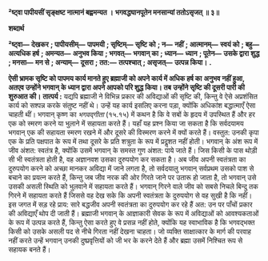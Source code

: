 **²ष्ट्वा पापीयसीं सृङ्क्षष्ट नात्मानं बह्वमन्यत ।** **भगवद्ध्यानपूतेन मनसान्यां ततोऽसृजत् ॥ ३॥** 

**शब्दार्थ** 

**²ष्ट्वा—** **देखकर** **; पापीयसीम्—** **पापमयी** **; सृष्टिम्—** **सृष्टि को** **; न—** **नहीं** **; आत्मानम्—** **स्वयं को** **; बहु—** **अत्यधिक हर्ष** **; अमन्यत—** **अनुभव किया** **; भगवत्—** **भगवान् का** **; ध्यान—** **ध्यान** **; पूतेन—** **उसके द्वारा शुद्ध** **; मनसा—** **मन से** **; अन्याम्—** **दूसरा** **; तत:—** **तत्पश्चात्** **; असृजत्—** **उत्पन्न किया।** **.** 

**ऐसी भ्रामक सृष्टि को पापमय कार्य मानते हुए ब्रह्माजी को अपने कार्य में अधिक हर्ष का** **अनुभव नहीं हुआ, अतएव उन्होंने भगवान् के ध्यान द्वारा अपने आपको परि शुद्ध किया। तब** **उन्होंने सृष्टि की दूसरी पारी की शुरुआत की।** **तात्पर्य :** यद्यपि ब्रह्माजी ने विभिन्न प्रकार की अविद्याओं की सृष्टि की, किन्तु वे ऐसे अप्रशंसित कार्य को सश्पन्न करके संतुष्ट नहीं थे। उन्हें यह कार्य इसलिए करना पड़ा, क्योंकि अधिकांश बद्धात्माएँ ऐसा चाहती थीं। भगवान् कृष्ण का *भगवद्गीता* (१५.१५) में कथन है कि वे सबों के हृदय में उपस्थित हैं और हर एक को स्मरण करने या भुलाने में सहायता करते हैं। यहाँ यह प्रश्न किया जा सकता है कि सर्वदयामय भगवान् एक की सहायता स्मरण रखने में और दूसरे की विस्मरण करने में क्यों करते हैं। वस्तुत: उनकी कृपा एक के प्रति पक्षपात के रूप में तथा दूसरे के प्रति शत्रुता के रूप में प्रदॢशत नहीं होती। भगवान् के अंश रूप में जीव अंशत: स्वतंत्र है, क्योंकि उसमें भगवान् के समस्त गुण अंशत: पाये जाते हैं। जिस किसी के पास थोड़ी सी भी स्वतंत्रता होती है, वह अज्ञानवश उसका दुरुपयोग कर सकता है। अब जीव अपनी स्वतंत्रता का दुरुपयोग करने को अच्छा मानकर अविद्या में जाने लगता है, तो सर्वदयालु भगवान् सर्वप्रथम उसको पाश से बचाने का प्रयत्न करते हैं, किन्तु जब जीव नरक की ओर गिरते जाने पर उतारू हो जाता है, तो भगवान् उसे उसकी असली स्थिति को भुलवाने में सहायता करते हैं। भगवान् गिरने वाले जीव को सबसे निचले बिन्दु तक गिरने में सहायता करते हैं जिससे वह देख सके कि अपनी स्वतंत्रता के दुरुपयोग से वह सुखी है कि नहीं। इस जगत में सड़ रहे प्राय: सारे बद्धजीव अपनी स्वतंत्रता का दुरुपयोग कर रहे हैं अत: उन पर पाँचों प्रकार की अविद्याएँ थोप दी जाती हैं। ब्रह्माजी भगवान् के आज्ञाकारी सेवक के रूप में अविद्याओं को आवश्यकताओं के रूप में उत्पन्न करते हैं, किन्तु ऐसा करते हुए वे प्रसन्न नहीं होते, क्योंकि यह स्वाभाविक है कि भगवद्भक्त किसी को उसके असली पद से नीचे गिरता नहीं देखना चाहता। जो व्यक्ति साक्षात्कार के मार्ग की परवाह नहीं करते उन्हें भगवान् उनकी दुष्प्रवृत्तियों को जी भर के करने देते हैं और ब्रह्मा उसमें निश्चित रूप से सहायक बनते हैं।  